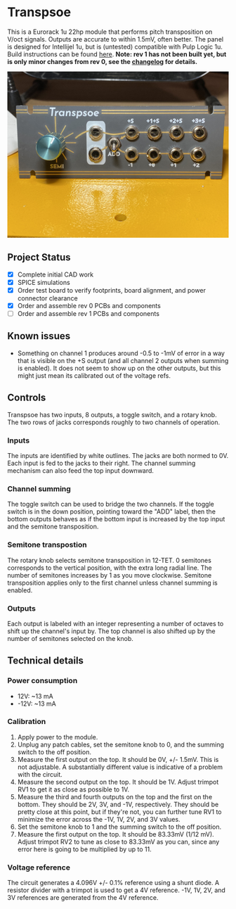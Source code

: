 # Transpsoe

This is a Eurorack 1u 22hp module that performs pitch transposition on V/oct signals. Outputs are accurate to within 1.5mV, often better. The panel is designed for Intellijel 1u, but is (untested) compatible with Pulp Logic 1u. Build instructions can be found [here](build_instructions.md). **Note: rev 1 has not been built yet, but is only minor changes from rev 0, see the [changelog](CHANGELOG.md) for details.**

![Photo of assembled Transpsoe](transpsoe.png)

## Project Status

- [x] Complete initial CAD work
- [x] SPICE simulations
- [x] Order test board to verify footprints, board alignment, and power connector clearance
- [x] Order and assemble rev 0 PCBs and components
- [ ] Order and assemble rev 1 PCBs and components

## Known issues
- Something on channel 1 produces around -0.5 to -1mV of error in a way that is visible on the +S output (and all channel 2 outputs when summing is enabled). It does not seem to show up on the other outputs, but this might just mean its calibrated out of the voltage refs.

## Controls

Transpsoe has two inputs, 8 outputs, a toggle switch, and a rotary knob. The two rows of jacks corresponds roughly to two channels of operation.

### Inputs

The inputs are identified by white outlines. The jacks are both normed to 0V. Each input is fed to the jacks to their right. The channel summing mechanism can also feed the top input downward.

### Channel summing

The toggle switch can be used to bridge the two channels. If the toggle switch is in the down position, pointing toward the "ADD" label, then the bottom outputs behaves as if the bottom input is increased by the top input and the semitone transposition.

### Semitone transpostion

The rotary knob selects semitone transposition in 12-TET. 0 semitones corresponds to the vertical position, with the extra long radial line.  The number of semitones increases by 1 as you move clockwise. Semitone transposition applies only to the first channel unless channel summing is enabled.

### Outputs

Each output is labeled with an integer representing a number of octaves to shift up the channel's input by. The top channel is also shifted up by the number of semitones selected on the knob.

## Technical details

### Power consumption

- 12V: ~13 mA
- -12V: ~13 mA

### Calibration

1. Apply power to the module.
2. Unplug any patch cables, set the semitone knob to 0, and the summing switch to the off position.
3. Measure the first output on the top. It should be 0V, +/- 1.5mV. This is not adjustable. A substantially different value is indicative of a problem with the circuit.
4. Measure the second output on the top. It should be 1V. Adjust trimpot RV1 to get it as close as possible to 1V.
5. Measure the third and fourth outputs on the top and the first on the bottom. They should be 2V, 3V, and -1V, respectively. They should be pretty close at this point, but if they're not, you can further tune RV1 to minimize the error across the -1V, 1V, 2V, and 3V values.
6. Set the semitone knob to 1 and the summing switch to the off position.
7. Measure the first output on the top. It should be 83.33mV (1/12 mV). Adjust trimpot RV2 to tune as close to 83.33mV as you can, since any error here is going to be multiplied by up to 11.

### Voltage reference

The circuit generates a 4.096V +/- 0.1% reference using a shunt diode. A resistor divider with a trimpot is used to get a 4V reference. -1V, 1V, 2V, and 3V references are generated from the 4V reference.
